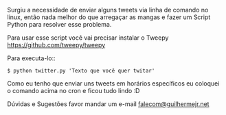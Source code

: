 Surgiu a necessidade de enviar alguns tweets via linha de comando no linux, então nada melhor do que arregaçar as mangas e fazer um Script Python para resolver esse problema.

Para usar esse script você vai precisar instalar o Tweepy https://github.com/tweepy/tweepy

Para executa-lo::

	$ python twitter.py 'Texto que você quer twitar'

Como eu tenho que enviar uns tweets em horários específicos eu coloquei o comando acima no cron e ficou tudo lindo :D

Dúvidas e Sugestões favor mandar um e-mail falecom@guilhermejr.net